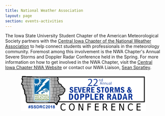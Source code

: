 ```yaml
---
title: National Weather Association
layout: page
section: events-activities
---
```


The Iowa State University Student Chapter of the American Meteorological Society partners with the [Central Iowa Chapter of the National Weather Association](http://www.iowa-nwa.com/) to help connect students with professionals in the meteorology community. Foremost among this involvement is the NWA Chapter's Annual Severe Storms and Doppler Radar Conference held in the Spring.
For more information on how to get involved in the NWA Chapter, visit the [Central Iowa Chapter NWA Website](http://www.iowa-nwa.com/) or contact our NWA Liaison, [Sean Spratley](mailto:spratley@iastate.edu).

<div style="text-align: center;"><img src="https://github.com/isuams/isuams/blob/master/uploads/images/2018_Logo_Basic.png?raw=true" alt="NWA Conference Logo 2018" style="width:80%;"></div>
